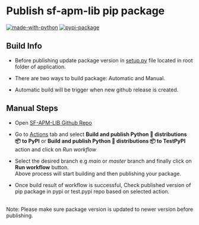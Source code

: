 
Publish sf-apm-lib pip package
==============
[![made-with-python](https://img.shields.io/badge/Made%20with-Python-1f425f.svg)](https://www.python.org/) [![pypi-package](https://img.shields.io/badge/pypi-green)](https://pypi.org/project/sf-apm-lib/)



Build Info
---------

- Before publishing update package version in [setup.py](#) file located in root folder of application.

- There are two ways to build package: Automatic and Manual.

- Automatic build will be trigger when new github release is created.


Manual Steps
--------------


- Open [SF-APM-LIB Github Repo](https://github.com/snappyflow/py_snappyflow)

- Go to [Actions](https://github.com/snappyflow/py_snappyflow/actions) tab and select <b>Build and publish Python 🐍 distributions 📦 to PyPI</b> or <b>Build and publish Python 🐍 distributions 📦 to TestPyPI</b> action and click on <i>Run workflow</i>

- Select the desired branch e.g <i>main</i> or <i>master</i> branch and finally click on <b> Run workflow</b> button.<br>
Above process will start building and then publishing your package. 

- Once build result of workflow is successful, Check published version of pip package in pypi or test.pypi repo based on selected action.


<br>
Note: Please make sure package version is updated to newer version before publishing.